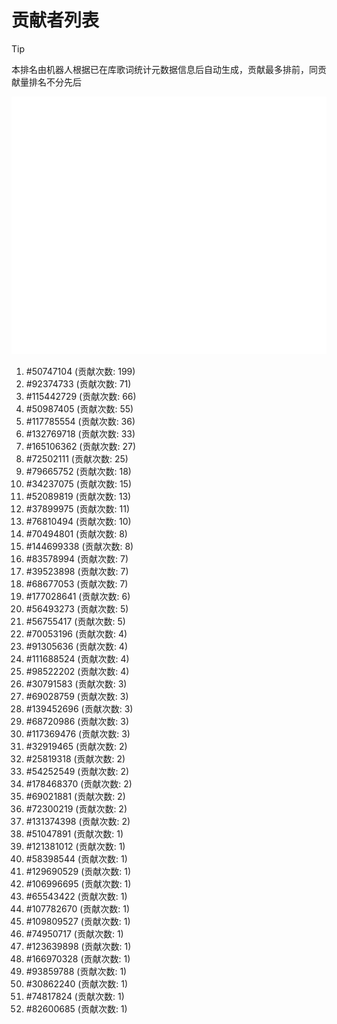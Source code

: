 # 贡献者列表

> [!TIP]
> 本排名由机器人根据已在库歌词统计元数据信息后自动生成，贡献最多排前，同贡献量排名不分先后

![贡献者头像画廊](./CONTRIBUTORS.svg)

1. #50747104 (贡献次数: 199)
2. #92374733 (贡献次数: 71)
3. #115442729 (贡献次数: 66)
4. #50987405 (贡献次数: 55)
5. #117785554 (贡献次数: 36)
6. #132769718 (贡献次数: 33)
7. #165106362 (贡献次数: 27)
8. #72502111 (贡献次数: 25)
9. #79665752 (贡献次数: 18)
10. #34237075 (贡献次数: 15)
11. #52089819 (贡献次数: 13)
12. #37899975 (贡献次数: 11)
13. #76810494 (贡献次数: 10)
14. #70494801 (贡献次数: 8)
15. #144699338 (贡献次数: 8)
16. #83578994 (贡献次数: 7)
17. #39523898 (贡献次数: 7)
18. #68677053 (贡献次数: 7)
19. #177028641 (贡献次数: 6)
20. #56493273 (贡献次数: 5)
21. #56755417 (贡献次数: 5)
22. #70053196 (贡献次数: 4)
23. #91305636 (贡献次数: 4)
24. #111688524 (贡献次数: 4)
25. #98522202 (贡献次数: 4)
26. #30791583 (贡献次数: 3)
27. #69028759 (贡献次数: 3)
28. #139452696 (贡献次数: 3)
29. #68720986 (贡献次数: 3)
30. #117369476 (贡献次数: 3)
31. #32919465 (贡献次数: 2)
32. #25819318 (贡献次数: 2)
33. #54252549 (贡献次数: 2)
34. #178468370 (贡献次数: 2)
35. #69021881 (贡献次数: 2)
36. #72300219 (贡献次数: 2)
37. #131374398 (贡献次数: 2)
38. #51047891 (贡献次数: 1)
39. #121381012 (贡献次数: 1)
40. #58398544 (贡献次数: 1)
41. #129690529 (贡献次数: 1)
42. #106996695 (贡献次数: 1)
43. #65543422 (贡献次数: 1)
44. #107782670 (贡献次数: 1)
45. #109809527 (贡献次数: 1)
46. #74950717 (贡献次数: 1)
47. #123639898 (贡献次数: 1)
48. #166970328 (贡献次数: 1)
49. #93859788 (贡献次数: 1)
50. #30862240 (贡献次数: 1)
51. #74817824 (贡献次数: 1)
52. #82600685 (贡献次数: 1)
